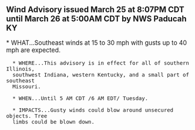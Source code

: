 <p>
   <h2>Wind Advisory issued March 25 at 8:07PM CDT until March 26 at 5:00AM CDT by NWS Paducah KY</h2>
   <div style="font-size:120%">* WHAT...Southeast winds at 15 to 30 mph with gusts up to 40 mph
      are expected.
      
      * WHERE...This advisory is in effect for all of southern Illinois,
      southwest Indiana, western Kentucky, and a small part of southeast
      Missouri.
      
      * WHEN...Until 5 AM CDT /6 AM EDT/ Tuesday.
      
      * IMPACTS...Gusty winds could blow around unsecured objects. Tree
      limbs could be blown down.
   </div>
</p>